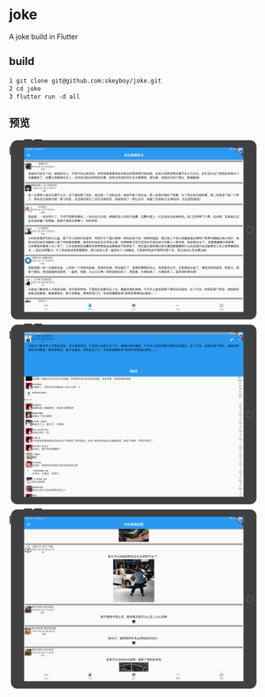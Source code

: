# joke

A joke build in Flutter 
## build
```
1 git clone git@github.com:skeyboy/joke.git
2 cd joke
3 flutter run -d all
```
## 预览
![预览1](./Snap/1.png)
![预览2](./Snap/2.png)
![预览3](./Snap/3.png)



